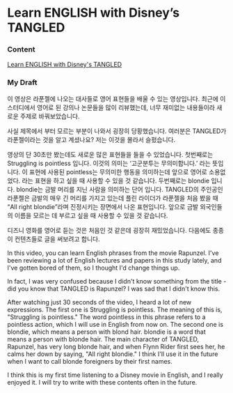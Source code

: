 # Learn ENGLISH with Disney’s TANGLED

### Content

[Learn ENGLISH with Disney's TANGLED](https://www.youtube.com/watch?v=uQ2rJKiiRiU)

### My Draft

이 영상은 라푼젤에 나오는 대사들로 영어 표현들을 배울 수 있는 영상입니다. 최근에 이 스터디에서 영어로 된 강의나 논문들을 많이 리뷰했는데, 너무 재미없는 내용들이라 새로운 주제로 바꿔보았습니다.

사실 제목에서 부터 모르는 부분이 나와서 굉장히 당황했습니다. 여러분은 TANGLED가 라푼젤이라는 것을 알고 계셨나요? 저는 이것을 몰라서 슬펐습니다.

영상의 단 30초만 봤는데도 새로운 많은 표현들을 들을 수 있었습니다. 첫번째로는 Struggling is pointless 입니다. 이것의 의미는 ‘고군분투는 무의미합니다.’ 라는 뜻입니다. 이 표현에 사용된 pointless는 무의미한 행동을 의미하는데 앞으로 영어로 소용없었다. 라는 표현을 하고 싶을 때 사용할 수 있을 것 같습니다. 두번째로는 blondie 입니다. blondie는 금발 머리를 지닌 사람을 의미하는 단어 입니다. TANGLED의 주인공인 라푼젤은 금발의 매우 긴 머리를 가지고 있는데 플린 라이더가 라푼젤을 처음 봤을 때 “All right blondie”라며 진정시키는 장면에서 나온 표현입니다. 앞으로 금발 외국인들의 이름을 모르는 데 부르고 싶을 때 사용할 수 있을 것 같습니다.

디즈니 영화를 영어로 듣는 것은 처음인 것 같은데 굉장히 재밌었습니다. 다음에도 종종 이 컨텐츠들로 글을 써보려고 합니다.

In this video, you can learn English phrases from the movie Rapunzel. I've been reviewing a lot of English lectures and papers in this study lately, and I've gotten bored of them, so I thought I'd change things up.

In fact, I was very confused because I didn't know something from the title - did you know that TANGLED is Rapunzel? I was sad that I didn't know this.

After watching just 30 seconds of the video, I heard a lot of new expressions. The first one is Struggling is pointless. The meaning of this is, "Struggling is pointless." The word pointless in this phrase refers to a pointless action, which I will use in English from now on. The second one is blondie, which means a person with blond hair. blondie is a word that means a person with blonde hair. The main character of TANGLED, Rapunzel, has very long blonde hair, and when Flynn Rider first sees her, he calms her down by saying, "All right blondie." I think I'll use it in the future when I want to call blonde foreigners by their first names.

I think this is my first time listening to a Disney movie in English, and I really enjoyed it. I will try to write with these contents often in the future.